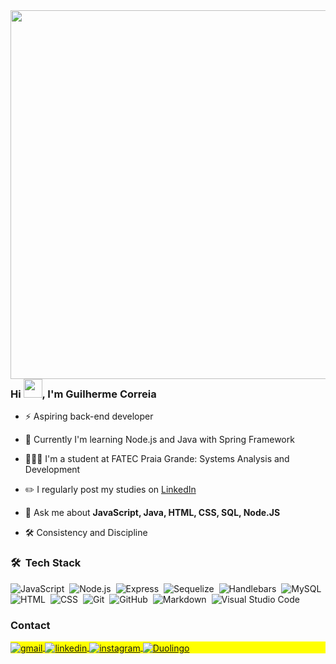 <img align="right" height="590em" src="https://raw.githubusercontent.com/gist/Guilherme-W8/5a55156ae3d5a42ddb317c1d6267be89/raw/bf794639c38f4af414577254e892c8c69087064c/dragondisciplinecard.svg"/>
<h3 align="left">Hi <img src="https://raw.githubusercontent.com/kaueMarques/kaueMarques/master/hi.gif" height="30px">, I'm Guilherme Correia</h3>


- ⚡ Aspiring back-end developer

- 🎯 Currently I'm learning Node.js and Java with Spring Framework
  
- 👨🏽‍🎓 I'm a student at FATEC Praia Grande: Systems Analysis and Development

- ✏️ I regularly post my studies on [LinkedIn](https://www.linkedin.com/in/guilherme-w8/)

- 💬 Ask me about **JavaScript, Java, HTML, CSS, SQL, Node.JS**

- 🛠️ Consistency and Discipline

<!-- - 👨‍💻 More at -->

### 🛠 &nbsp;Tech Stack

![JavaScript](https://img.shields.io/badge/-JavaScript-05122A?style=flat&logo=javascript)&nbsp;
![Node.js](https://img.shields.io/badge/-Node.js-05122A?style=flat&logo=node.js)&nbsp;
![Express](https://img.shields.io/badge/-Express-05122A?style=flat&logo=express)&nbsp;
![Sequelize](https://img.shields.io/badge/-Sequelize-05122A?style=flat&logo=sequelize)&nbsp;
![Handlebars](https://img.shields.io/badge/-Handlebars-05122A?style=flat&logo=handlebarsdotjs)&nbsp;
![MySQL](https://img.shields.io/badge/-MySQL-05122A?style=flat&logo=mysql)&nbsp;
![HTML](https://img.shields.io/badge/-HTML-05122A?style=flat&logo=HTML5)&nbsp;
![CSS](https://img.shields.io/badge/-CSS-05122A?style=flat&logo=CSS3&logoColor=1572B6)&nbsp;
![Git](https://img.shields.io/badge/-Git-05122A?style=flat&logo=git)&nbsp;
![GitHub](https://img.shields.io/badge/-GitHub-05122A?style=flat&logo=github)&nbsp;
![Markdown](https://img.shields.io/badge/-Markdown-05122A?style=flat&logo=markdown)&nbsp;
![Visual Studio Code](https://img.shields.io/badge/-Visual%20Studio%20Code-05122A?style=flat&logo=visual-studio-code&logoColor=007ACC)&nbsp;

### Contact

<p align="left" style="background:yellow">
<a href="mailto:gtavares739@gmail.com" target="_blank">
  <img align="center" src="https://img.shields.io/badge/-Gmail-05122A?style=flat&logo=gmail" alt="gmail"/>
</a>
<a href="https://linkedin.com/in/guilherme-w8" target="_blank">
  <img align="center" src="https://img.shields.io/badge/-LinkedIn-05122A?style=flat&logo=linkedin" alt="linkedin"/>
</a>
<a href="https://instagram.com/gui_correia33" target="_blank">
 <img align="center" src="https://img.shields.io/badge/-instagram-05122A?style=flat&logo=instagram" alt="instagram"/>
</a>
<a href="https://www.duolingo.com/profile/Guilherme809840" target="_blank">
 <img align="center" src="https://img.shields.io/badge/-Duolingo-05122A?style=flat&logo=duolingo" alt="Duolingo"/>
</a>
</p>
